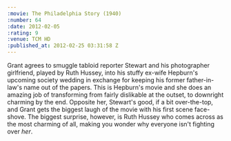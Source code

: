 ```yaml
--- 
:movie: The Philadelphia Story (1940)
:number: 64
:date: 2012-02-05
:rating: 9
:venue: TCM HD
:published_at: 2012-02-25 03:31:58 Z
---
```

Grant agrees to smuggle tabloid reporter Stewart and his photographer girlfriend, played by Ruth Hussey, into his stuffy ex-wife Hepburn's upcoming society wedding in exchange for keeping his former father-in-law's name out of the papers. This is Hepburn's movie and she does an amazing job of transforming from fairly dislikable at the outset, to downright charming by the end. Opposite her, Stewart's good, if a bit over-the-top, and Grant gets the biggest laugh of the movie with his first scene face-shove. The biggest surprise, however, is Ruth Hussey who comes across as the most charming of all, making you wonder why everyone isn't fighting over _her_. 
